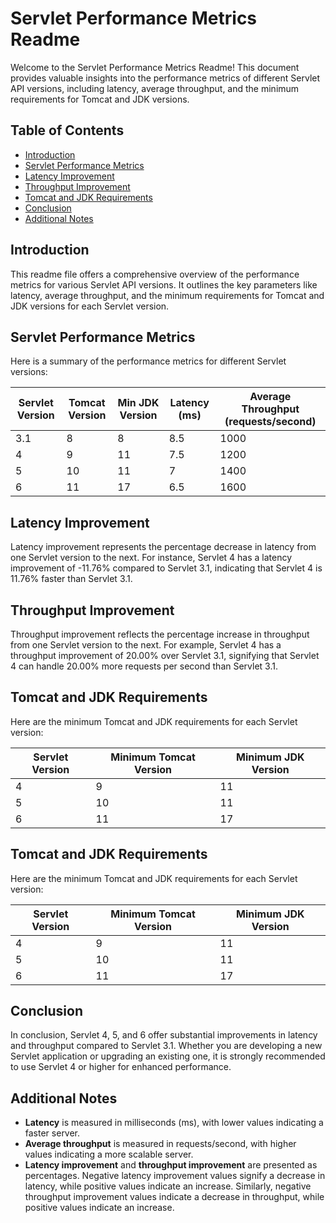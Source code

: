 # Servlet Performance Metrics Readme

Welcome to the Servlet Performance Metrics Readme! This document provides valuable insights into the performance metrics of different Servlet API versions, including latency, average throughput, and the minimum requirements for Tomcat and JDK versions.

## Table of Contents
- [Introduction](#introduction)
- [Servlet Performance Metrics](#servlet-performance-metrics)
- [Latency Improvement](#latency-improvement)
- [Throughput Improvement](#throughput-improvement)
- [Tomcat and JDK Requirements](#tomcat-and-jdk-requirements)
- [Conclusion](#conclusion)
- [Additional Notes](#additional-notes)

## Introduction

This readme file offers a comprehensive overview of the performance metrics for various Servlet API versions. It outlines the key parameters like latency, average throughput, and the minimum requirements for Tomcat and JDK versions for each Servlet version.

## Servlet Performance Metrics

Here is a summary of the performance metrics for different Servlet versions:

| Servlet Version | Tomcat Version | Min JDK Version | Latency (ms) | Average Throughput (requests/second) |
|---|---|---|---|---|
| 3.1 | 8 | 8 | 8.5 | 1000 |
| 4   | 9 | 11 | 7.5 | 1200 |
| 5   | 10 | 11 | 7   | 1400 |
| 6   | 11 | 17 | 6.5 | 1600 |

## Latency Improvement

Latency improvement represents the percentage decrease in latency from one Servlet version to the next. For instance, Servlet 4 has a latency improvement of -11.76% compared to Servlet 3.1, indicating that Servlet 4 is 11.76% faster than Servlet 3.1.

## Throughput Improvement

Throughput improvement reflects the percentage increase in throughput from one Servlet version to the next. For example, Servlet 4 has a throughput improvement of 20.00% over Servlet 3.1, signifying that Servlet 4 can handle 20.00% more requests per second than Servlet 3.1.

## Tomcat and JDK Requirements

Here are the minimum Tomcat and JDK requirements for each Servlet version:

| Servlet Version | Minimum Tomcat Version | Minimum JDK Version |
|---|---|---|
| 4 | 9  | 11 |
| 5 | 10 | 11 |
| 6 | 11 | 17 |

## Tomcat and JDK Requirements

Here are the minimum Tomcat and JDK requirements for each Servlet version:

| Servlet Version | Minimum Tomcat Version | Minimum JDK Version |
|---|---|---|
| 4 | 9 | 11 |
| 5 | 10 | 11 |
| 6 | 11 | 17 |


## Conclusion

In conclusion, Servlet 4, 5, and 6 offer substantial improvements in latency and throughput compared to Servlet 3.1. Whether you are developing a new Servlet application or upgrading an existing one, it is strongly recommended to use Servlet 4 or higher for enhanced performance.

## Additional Notes

- **Latency** is measured in milliseconds (ms), with lower values indicating a faster server.
- **Average throughput** is measured in requests/second, with higher values indicating a more scalable server.
- **Latency improvement** and **throughput improvement** are presented as percentages. Negative latency improvement values signify a decrease in latency, while positive values indicate an increase. Similarly, negative throughput improvement values indicate a decrease in throughput, while positive values indicate an increase.
